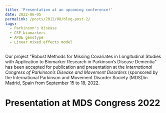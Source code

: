 ```yaml
---
title: 'Presentation at an upcoming conference!'
date: 2022-06-05
permalink: /posts/2012/08/blog-post-2/
tags:
  - Parkinson's disease
  - CSF biomarkers
  - APOE genotype
  - Linear mixed effects model
---
```


Our project "Robust Methods for Missing Covariates in Longitudinal Studies with Application to Biomarker Research in Parkinson’s Disease 
Dementia" has been accepted for publication and presentation at the <i>International Congress of Parkinson’s Disease and Movement 
Disorders</i> (sponsored by the International Parkinson and Movement Disorder Society (MDS))in Madrid, Spain from September 15 to 18, 2022.

Presentation at MDS Congress 2022
=====
